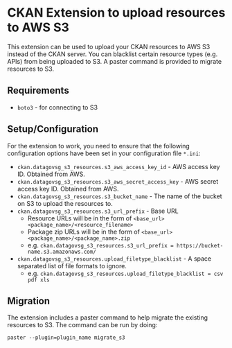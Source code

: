 # CKAN Extension to upload resources to AWS S3

This extension can be used to upload your CKAN resources to AWS S3 instead of the CKAN server. You can blacklist certain resource types (e.g. APIs) from being uploaded to S3. A paster command is provided to migrate resources to S3.

## Requirements

* `boto3` - for connecting to S3

## Setup/Configuration

For the extension to work, you need to ensure that the following configuration options have been set in your configuration file `*.ini`:

* `ckan.datagovsg_s3_resources.s3_aws_access_key_id` - AWS access key ID. Obtained from AWS.
* `ckan.datagovsg_s3_resources.s3_aws_secret_access_key` - AWS secret access key ID. Obtained from AWS.
* `ckan.datagovsg_s3_resources.s3_bucket_name` - The name of the bucket on S3 to upload the resources to.
* `ckan.datagovsg_s3_resources.s3_url_prefix` - Base URL
    * Resource URLs will be in the form of `<base_url><package_name>/<resource_filename>`
    * Package zip URLs will be in the form of `<base_url><package_name>/<package_name>.zip`
    * e.g. `ckan.datagovsg_s3_resources.s3_url_prefix = https://bucket-name.s3.amazonaws.com/`
* `ckan.datagovsg_s3_resources.upload_filetype_blacklist` - A space separated list of file formats to ignore.
    * e.g. `ckan.datagovsg_s3_resources.upload_filetype_blacklist = csv pdf xls`

## Migration

The extension includes a paster command to help migrate the existing resources to S3. The command can be run by doing:

`paster --plugin=plugin_name migrate_s3`